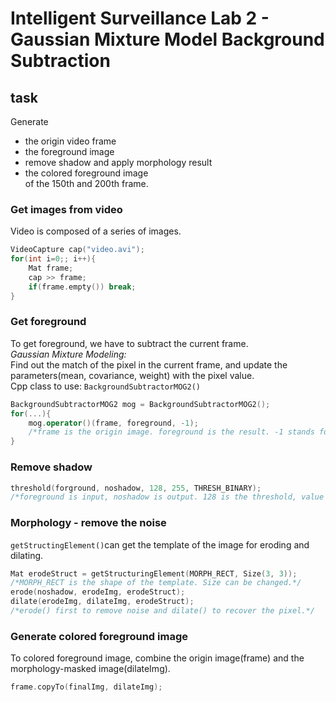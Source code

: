 # Intelligent Surveillance Lab 2 - Gaussian Mixture Model Background Subtraction
## **task**
Generate   
- the origin video frame
- the foreground image
- remove shadow and apply morphology result
- the colored foreground image  
of the 150th and 200th frame.
### Get images from video 
Video is composed of a series of images.
```cpp
VideoCapture cap("video.avi");
for(int i=0;; i++){
    Mat frame;
    cap >> frame;
    if(frame.empty()) break;
}
```
### Get foreground
To get foreground, we have to subtract the current frame.  
*Gaussian Mixture Modeling:*  
Find out the match of the pixel in the current frame, and update the parameters(mean, covariance, weight) with the pixel value.  
Cpp class to use: `BackgroundSubtractorMOG2()`
```cpp
BackgroundSubtractorMOG2 mog = BackgroundSubtractorMOG2();
for(...){
    mog.operator()(frame, foreground, -1); 
    /*frame is the origin image. foreground is the result. -1 stands for learning rate.*/
}
```
### Remove shadow
```cpp
threshold(forground, noshadow, 128, 255, THRESH_BINARY);
/*foreground is input, noshadow is output. 128 is the threshold, value below it will be judged as background. 255 is the max value. THRESH_BINARY stands for the threshold type.*/
```
### Morphology - remove the noise
`getStructingElement()`can get the template of the image for eroding and dilating. 
```cpp
Mat erodeStruct = getStructuringElement(MORPH_RECT, Size(3, 3)); 
/*MORPH_RECT is the shape of the template. Size can be changed.*/
erode(noshadow, erodeImg, erodeStruct);
dilate(erodeImg, dilateImg, erodeStruct);
/*erode() first to remove noise and dilate() to recover the pixel.*/
```
### Generate colored foreground image
To colored foreground image, combine the origin image(frame) and the morphology-masked image(dilateImg).
```cpp
frame.copyTo(finalImg, dilateImg);
```